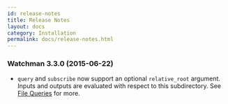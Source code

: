 ```yaml
---
id: release-notes
title: Release Notes
layout: docs
category: Installation
permalink: docs/release-notes.html
---
```


### Watchman 3.3.0 (2015-06-22)

* `query` and `subscribe` now support an optional `relative_root`
  argument. Inputs and outputs are evaluated with respect to this
  subdirectory. See [File Queries]( /watchman/docs/file-query.html) for more.
